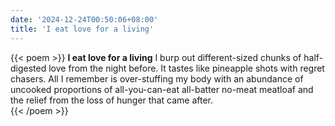 ```yaml
---
date: '2024-12-24T00:50:06+08:00'
title: 'I eat love for a living'
---
```


{{< poem >}}
__I eat love for a living__
I burp out different-sized chunks of
half-digested love from the night 
before. It tastes like pineapple 
shots with regret chasers. All I 
remember is over-stuffing my 
body with an abundance of 
uncooked proportions of 
all-you-can-eat all-batter 
no-meat meatloaf and 	
the relief from the 
loss of hunger 
that came 
after.  
{{< /poem >}}